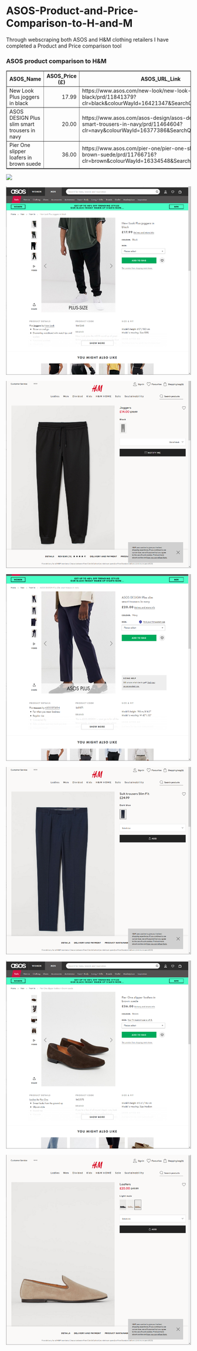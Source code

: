 # ASOS-Product-and-Price-Comparison-to-H-and-M
Through webscraping both ASOS and H&amp;M clothing retailers I have completed a Product and Price comparison tool



<div class="row"><div class="col-md-12"><div class="panel panel-success"><div class="panel-heading "><h3 class="panel-title">ASOS product comparison to H&M </h3></div>
<table border=1 class="table table-striped table-bordered table-hover table-condensed">
<thead><tr><th title="Field #1">ASOS_Name</th>
<th title="Field #2">ASOS_Price (£)</th>
<th title="Field #3">ASOS_URL_Link</th>
<th title="Field #4">HnM_Name</th>
<th title="Field #5">HnM_Price (£)</th>
<th title="Field #6">HnM_Color</th>
<th title="Field #7">HnM_Category</th>
<th title="Field #8">HnM_URL_Link</th>
</tr></thead>
<tbody><tr><td>New Look Plus joggers in black</td>
<td align="right">17.99</td>
<td>https://www.asos.com/new-look/new-look-plus-joggers-in-black/prd/11841379?clr=black&amp;colourWayId=16421347&amp;SearchQuery=&amp;cid=27110</td>
<td>Joggers</td>
<td align="right">19.99</td>
<td>Black</td>
<td>men_trousers_joggers</td>
<td>https://www2.hm.com/en_gb/productpage.0698950001.html</td>
</tr>
<tr><td>ASOS DESIGN Plus slim smart trousers in navy</td>
<td align="right">20.00</td>
<td>https://www.asos.com/asos-design/asos-design-plus-slim-smart-trousers-in-navy/prd/11464604?clr=navy&amp;colourWayId=16377386&amp;SearchQuery=&amp;cid=27110</td>
<td>Suit trousers Slim Fit</td>
<td align="right">24.99</td>
<td>Dark blue</td>
<td>men_trousers_trousers_skinny_all</td>
<td>https://www2.hm.com/en_gb/productpage.0716115001.html</td>
</tr>
<tr><td>Pier One slipper loafers in brown suede</td>
<td align="right">36.00</td>
<td>https://www.asos.com/pier-one/pier-one-slipper-loafers-in-brown-suede/prd/11766716?clr=brown&amp;colourWayId=16334548&amp;SearchQuery=&amp;cid=27110</td>
<td>Loafers</td>
<td align="right">49.99</td>
<td>Mole</td>
<td>men_shoes_dressed</td>
<td>https://www2.hm.com/en_gb/productpage.0642687002.html</td>
</tr>
</tbody></table>
</div></div></div>





<section>
    <img width="300" src="screenShots/asosJogger.png/>
    <img width="300" src="screenShots/hmJogger.png"/>
</section>
                                                   

<p align="center"><img src="screenShots/asosJogger.png" /></p>
<p align="center"><img src="screenShots/hmJogger.png" /></p>

<p align="center"><img src="screenShots/asosTrouser.png" /></p>
<p align="center"><img src="screenShots/hmTrouser.png" /></p>

<p align="center"><img src="screenShots/asosLoafer.png" /></p>
<p align="center"><img src="screenShots/hmLoafer.png" /></p>
